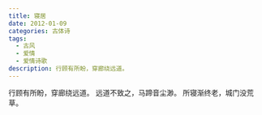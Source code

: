 ```yaml
---
title: 寝居
date: 2012-01-09
categories: 古体诗
tags:
  - 古风
  - 爱情
  - 爱情诗歌
description: 行顾有所盼，穿廊绕远道。
---
```


行顾有所盼，穿廊绕远道。
远道不致之，马蹄音尘渺。
所寝渐终老，城门没荒草。